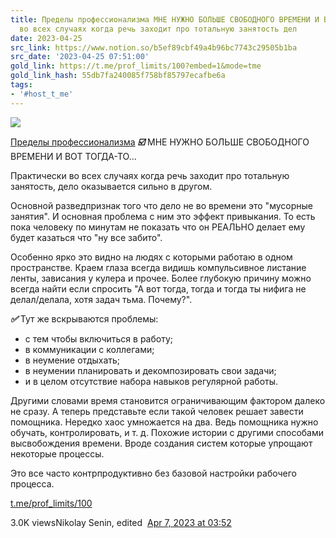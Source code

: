 ```yaml
---
title: Пределы профессионализма МНЕ НУЖНО БОЛЬШЕ СВОБОДНОГО ВРЕМЕНИ И ВОТ ТОГДАТО  Практически
  во всех случаях когда речь заходит про тотальную занятость дел
date: 2023-04-25
src_link: https://www.notion.so/b5ef89cbf49a4b96bc7743c29505b1ba
src_date: '2023-04-25 07:51:00'
gold_link: https://t.me/prof_limits/100?embed=1&mode=tme
gold_link_hash: 55db7fa240085f758bf85797ecafbe6a
tags:
- '#host_t_me'
---
```




[*![](https://cdn4.cdn-telegram.org/file/FD7_Vu2LpoYKKiEEgOKPG8vQLNL61MMmH5qpovWCNKY3i5J6yr4oi9ciuLv5M7wyGDl7MrHMyVFdi4w1Q1eehnVFkEUOCgt8WiWv0FawAPczl2RaH46s5h0tdMh78DxjwrmktD3a3pmrAQg6QvoD5bB4b68ChEVMtPjPWL7-xkcn5F91t5NoF4_BjPZUVPn63H9gzTaDi6oLA7HLdngv7ol0fwwCpyQnlX1gpF84VmwgrISrw5U5SUuHhuXIgBqVBxWob6uacuv50slBXlBTRPGJSTK8xLfeBxFJF5nq1qo9PlCtAlNlsGptk4TNod9eUACJLmQ8DAyGs2fDtDuGPg.jpg)*](https://t.me/prof_limits)



[Пределы профессионализма](https://t.me/prof_limits)
***☑️*** МНЕ НУЖНО БОЛЬШЕ СВОБОДНОГО ВРЕМЕНИ И ВОТ ТОГДА-ТО...  
  
Практически во всех случаях когда речь заходит про тотальную занятость, дело оказывается сильно в другом.  
  
Основной разведпризнак того что дело не во времени это "мусорные занятия". И основная проблема с ним это эффект привыкания. То есть пока человеку по минутам не показать что он РЕАЛЬНО делает ему будет казаться что "ну все забито".   
  
Особенно ярко это видно на людях с которыми работаю в одном пространстве. Краем глаза всегда видишь компульсивное листание ленты, зависания у кулера и прочее. Более глубокую причину можно всегда найти если спросить "А вот тогда, тогда и тогда ты нифига не делал/делала, хотя задач тьма. Почему?".   
  
***✅*** Тут же вскрываются проблемы:  
- с тем чтобы включиться в работу;  
- в коммуникации с коллегами;   
- в неумение отдыхать;   
- в неумении планировать и декомпозировать свои задачи;   
- и в целом отсутствие набора навыков регулярной работы.   
  
Другими словами время становится ограничивающим фактором далеко не сразу. А теперь представьте если такой человек решает завести помощника. Нередко хаос умножается на два. Ведь помощника нужно обучать, контролировать, и т. д. Похожие истории с другими способами высвобождения времени. Вроде создания систем которые упрощают некоторые процессы.   
  
Это все часто контрпродуктивно без базовой настройки рабочего процесса.

[t.me/prof\_limits/100](https://t.me/prof_limits/100)

3.0K viewsNikolay Senin, edited  [Apr 7, 2023 at 03:52](https://t.me/prof_limits/100)